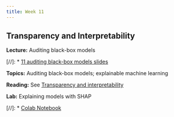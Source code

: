 ```yaml
---
title: Week 11
---
```


## Transparency and Interpretability

**Lecture:** Auditing black-box models

[//]: * [11 auditing black-box models slides](../../../assets/11_BlackBox.pdf)

**Topics:** Auditing black-box models; explainable machine learning

**Reading:** See [Transparency and interpretability](../../../assets/transparency_reader.pdf)

**Lab:** Explaining models with SHAP

[//]: * [Colab Notebook](https://colab.research.google.com/drive/1u1kA3KuEaJRF4ROxU-sI1nJ1zituMl6N)
